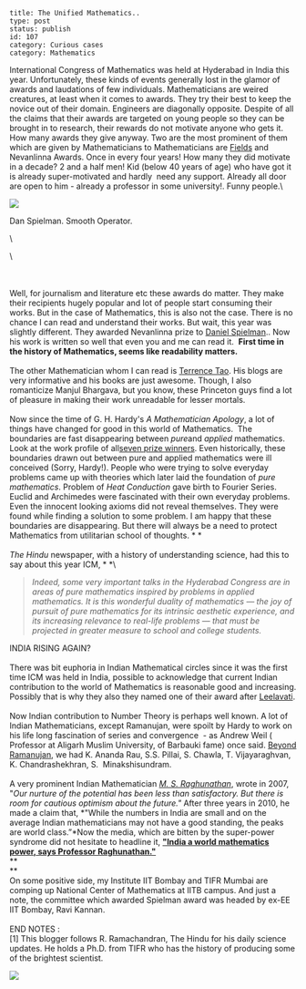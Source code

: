 ~~~~ 
title: The Unified Mathematics..
type: post
status: publish
id: 107
category: Curious cases
category: Mathematics
~~~~

International Congress of Mathematics was held at Hyderabad in India
this year. Unfortunately, these kinds of events generally lost in the
glamor of awards and laudations of few individuals. Mathematicians are
weired creatures, at least when it comes to awards. They try their best
to keep the novice out of their domain. Engineers are diagonally
opposite. Despite of all the claims that their awards are targeted on
young people so they can be brought in to research, their rewards do not
motivate anyone who gets it. How many awards they give anyway. Two are
the most prominent of them which are given by Mathematicians to
Mathematicians are
[Fields](http://www.hinduonnet.com/fline/fl2317/stories/20060908004913000.htm)
and Nevanlinna Awards. Once in every four years! How many they did
motivate in a decade? 2 and a half men! Kid (below 40 years of age) who
have got it is already super-motivated and hardly  need any support.
Already all door are open to him - already a professor in some
university!. Funny people.\

[![](http://www.cs.yale.edu/homes/spielman/iceland.jpg)](http://www.cs.yale.edu/homes/spielman/iceland.jpg)

Dan Spielman. Smooth Operator.

\

\

\
\
Well, for journalism and literature etc these awards do matter. They
make their recipients hugely popular and lot of people start consuming
their works. But in the case of Mathematics, this is also not the case.
There is no chance I can read and understand their works. But wait, this
year was slightly different. They awarded Nevanlinna prize to [Daniel
Spielman](http://www.cs.yale.edu/homes/spielman/).. Now his work is
written so well that even you and me can read it.  **First time in the
history of Mathematics, seems like readability matters.**\
\
The other Mathematician whom I can read is [Terrence
Tao](http://terrytao.wordpress.com/). His blogs are very informative and
his books are just awesome. Though, I also romanticize Manjul Bhargava,
but you know, these Princeton guys find a lot of pleasure in making
their work unreadable for lesser mortals.\
\
Now since the time of G. H. Hardy's *A Mathematician Apology*, a lot of
things have changed for good in this world of Mathematics.  The
boundaries are fast disappearing between *pure*and *applied*
mathematics. Look at the work profile of all[seven prize
winners](http://www.icm2010.in/prize-winners-2010). Even historically,
these boundaries drawn out between pure and applied mathematics were ill
conceived (Sorry, Hardy!). People who were trying to solve everyday
problems came up with theories which later laid the foundation of *pure
mathematics*. Problem of *Heat Conduction* gave birth to Fourier Series.
Euclid and Archimedes were fascinated with their own everyday problems.
Even the innocent looking axioms did not reveal themselves. They were
found while finding a solution to some problem. I am happy that these
boundaries are disappearing. But there will always be a need to protect
Mathematics from utilitarian school of thoughts. * *\
\
*The Hindu* newspaper, with a history of understanding science, had this
to say about this year ICM, * *\

> *Indeed, some very important talks in the Hyderabad Congress are in
> areas of pure mathematics inspired by problems in applied mathematics.
> It is this wonderful duality of mathematics — the joy of pursuit of
> pure mathematics for its intrinsic aesthetic experience, and its
> increasing relevance to real-life problems — that must be projected in
> greater measure to school and college students.*

INDIA RISING AGAIN?\
\
There was bit euphoria in Indian Mathematical circles since it was the
first time ICM was held in India, possible to acknowledge that current
Indian contribution to the world of Mathematics is reasonable good and
increasing. Possibly that is why they also they named one of their award
after
[Leelavati](http://www.hindu.com/2010/06/09/stories/2010060961982200.htm).\
\
Now Indian contribution to Number Theory is perhaps well known. A lot of
Indian Mathematicians, except Ramanujan, were spoilt by Hardy to work on
his life long fascination of series and convergence  - as Andrew Weil (
Professor at Aligarh Muslim University, of Barbauki fame) once said.
[Beyond
Ramanujan](http://www.frontlineonnet.com/fl2719/stories/20100924271911400.htm),
we had K. Ananda Rau, S.S. Pillai, S. Chawla, T. Vijayaraghvan, K.
Chandrashekhran, S.  Minakshisundram. \
\
A very prominent Indian Mathematician [*M. S.
Raghunathan*](http://www.hinduonnet.com/fline/fl1726/17261130.htm),
wrote in 2007, "*Our nurture of the potential has been less than
satisfactory. But there is room for cautious optimism about the
future."* After three years in 2010, he made a claim that, *"While the
numbers in India are small and on the average Indian mathematicians may
not have a good standing, the peaks are world class.”*Now the media,
which are bitten by the super-power syndrome did not hesitate to
headline it, [**"India a world mathematics power, says Professor
Raghunathan."**](http://www.thehindu.com/sci-tech/science/article347210.ece)\
**\
**\
On some positive side, my Institute IIT Bombay and TIFR Mumbai are
comping up National Center of Mathematics at IITB campus. And just a
note, the committee which awarded Spielman award was headed by ex-EE IIT
Bombay, Ravi Kannan.\
\
END NOTES :\
[1] This blogger follows R. Ramachandran, The Hindu for his daily
science updates. He holds a Ph.D. from TIFR who has the history of
producing some of the brightest scientist.

![](https://blogger.googleusercontent.com/tracker/3794193585985230867-2939088800079663785?l=dilawarsays.blogspot.com)
